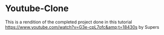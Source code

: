 # Youtube-Clone
This is a rendition of the completed project done in this tutorial https://www.youtube.com/watch?v=G3e-cpL7ofc&amp;t=18430s by Supers
